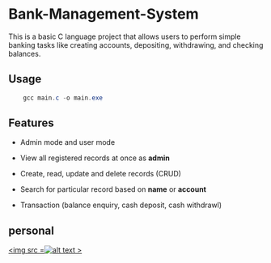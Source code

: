 # Bank-Management-System
This is a basic C language project that allows users to perform simple banking tasks like creating accounts, depositing, withdrawing, and checking balances.
## Usage

```powershell
    gcc main.c -o main.exe
```

## Features

- Admin mode and user mode

- View all registered records at once as **admin**

- Create, read, update and delete records (CRUD)

- Search for particular record based on **name** or **account**

- Transaction (balance enquiry, cash deposit, cash withdrawl)
## personal

<a href = "https://github.com/aman-2004-gupta"><img src =![alt text](<output screenshot-1.png>) ></a>

#
